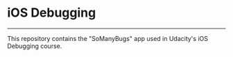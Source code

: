 # iOS Debugging
---
This repository contains the "SoManyBugs" app used in Udacity's iOS Debugging course.
